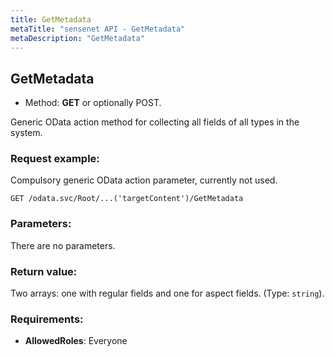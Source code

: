```yaml
---
title: GetMetadata
metaTitle: "sensenet API - GetMetadata"
metaDescription: "GetMetadata"
---
```


## GetMetadata
- Method: **GET** or optionally POST.

Generic OData action method for collecting all fields of all types in the system.

### Request example:
Compulsory generic OData action parameter, currently not used.
```
GET /odata.svc/Root/...('targetContent')/GetMetadata
```
### Parameters:
There are no parameters.

### Return value:
Two arrays: one with regular fields and one for aspect fields. (Type: `string`).

### Requirements:
- **AllowedRoles**: Everyone

